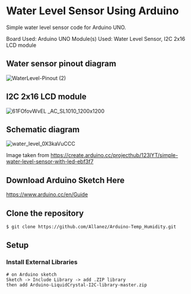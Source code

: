 # Water Level Sensor Using Arduino
Simple water level sensor code for Arduino UNO.

Board Used: Arduino UNO
Module(s) Used: Water Level Sensor, I2C 2x16 LCD module

## Water sensor pinout diagram
![WaterLevel-Pinout (2)](https://user-images.githubusercontent.com/26400383/125416323-603361ac-708a-449c-9451-617530ecf00e.jpg)

## I2C 2x16 LCD module
![61FOfovWvEL _AC_SL1010_1200x1200](https://user-images.githubusercontent.com/26400383/125404577-58b3de00-e3e9-11eb-901f-e93b6bd28ee7.jpg)

## Schematic diagram
![water_level_0X3kaVuCCC](https://user-images.githubusercontent.com/26400383/125416379-cabe012a-c28b-4338-b510-58bf65eafdf0.png)

Image taken from https://create.arduino.cc/projecthub/123lYT/simple-water-level-sensor-with-led-ebf3f7

## Download Arduino Sketch Here
https://www.arduino.cc/en/Guide

## Clone the repository
``` bash
$ git clone https://github.com/Allanez/Arduino-Temp_Humidity.git
```

## Setup
### Install External Libraries
```
# on Arduino sketch
Sketch -> Include Library -> add .ZIP library
then add Arduino-LiquidCrystal-I2C-library-master.zip
```
